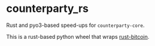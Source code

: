 # counterparty_rs

Rust and pyo3-based speed-ups for `counterparty-core`.

This is a rust-based python wheel that wraps [rust-bitcoin](https://docs.rs/bitcoin/latest/bitcoin/).

